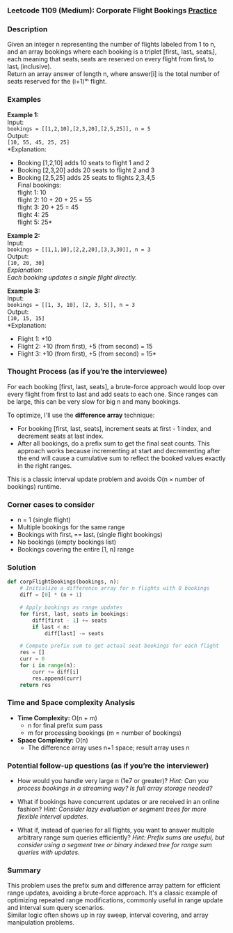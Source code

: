### Leetcode 1109 (Medium): Corporate Flight Bookings [Practice](https://leetcode.com/problems/corporate-flight-bookings)

### Description  
Given an integer n representing the number of flights labeled from 1 to n, and an array bookings where each booking is a triplet [firstᵢ, lastᵢ, seatsᵢ], each meaning that seatsᵢ seats are reserved on every flight from firstᵢ to lastᵢ (inclusive).  
Return an array answer of length n, where answer[i] is the total number of seats reserved for the (i+1)ᵗʰ flight.

### Examples  

**Example 1:**  
Input:  
`bookings = [[1,2,10],[2,3,20],[2,5,25]], n = 5`  
Output:  
`[10, 55, 45, 25, 25]`  
*Explanation:  
- Booking [1,2,10] adds 10 seats to flight 1 and 2  
- Booking [2,3,20] adds 20 seats to flight 2 and 3  
- Booking [2,5,25] adds 25 seats to flights 2,3,4,5  
Final bookings:  
flight 1: 10  
flight 2: 10 + 20 + 25 = 55  
flight 3: 20 + 25 = 45  
flight 4: 25  
flight 5: 25*

**Example 2:**  
Input:  
`bookings = [[1,1,10],[2,2,20],[3,3,30]], n = 3`  
Output:  
`[10, 20, 30]`  
*Explanation:  
Each booking updates a single flight directly.*

**Example 3:**  
Input:  
`bookings = [[1, 3, 10], [2, 3, 5]], n = 3`  
Output:  
`[10, 15, 15]`  
*Explanation:  
- Flight 1: +10  
- Flight 2: +10 (from first), +5 (from second) = 15  
- Flight 3: +10 (from first), +5 (from second) = 15*

### Thought Process (as if you’re the interviewee)  
For each booking [first, last, seats], a brute-force approach would loop over every flight from first to last and add seats to each one. Since ranges can be large, this can be very slow for big n and many bookings.

To optimize, I'll use the **difference array** technique:
- For booking [first, last, seats], increment seats at first - 1 index, and decrement seats at last index.
- After all bookings, do a prefix sum to get the final seat counts.
This approach works because incrementing at start and decrementing after the end will cause a cumulative sum to reflect the booked values exactly in the right ranges.

This is a classic interval update problem and avoids O(n × number of bookings) runtime.

### Corner cases to consider  
- n = 1 (single flight)
- Multiple bookings for the same range
- Bookings with firstᵢ == lastᵢ (single flight bookings)
- No bookings (empty bookings list)
- Bookings covering the entire [1, n] range

### Solution

```python
def corpFlightBookings(bookings, n):
    # Initialize a difference array for n flights with 0 bookings
    diff = [0] * (n + 1)

    # Apply bookings as range updates
    for first, last, seats in bookings:
        diff[first - 1] += seats
        if last < n:
            diff[last] -= seats

    # Compute prefix sum to get actual seat bookings for each flight
    res = []
    curr = 0
    for i in range(n):
        curr += diff[i]
        res.append(curr)
    return res
```

### Time and Space complexity Analysis  

- **Time Complexity:** O(n + m)  
  - n for final prefix sum pass
  - m for processing bookings (m = number of bookings)
- **Space Complexity:** O(n)  
  - The difference array uses n+1 space; result array uses n

### Potential follow-up questions (as if you’re the interviewer)  

- How would you handle very large n (1e7 or greater)?
  *Hint: Can you process bookings in a streaming way? Is full array storage needed?*

- What if bookings have concurrent updates or are received in an online fashion?
  *Hint: Consider lazy evaluation or segment trees for more flexible interval updates.*

- What if, instead of queries for all flights, you want to answer multiple arbitrary range sum queries efficiently?
  *Hint: Prefix sums are useful, but consider using a segment tree or binary indexed tree for range sum queries with updates.*

### Summary

This problem uses the prefix sum and difference array pattern for efficient range updates, avoiding a brute-force approach. It's a classic example of optimizing repeated range modifications, commonly useful in range update and interval sum query scenarios.  
Similar logic often shows up in ray sweep, interval covering, and array manipulation problems.